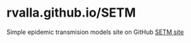 # rvalla.github.io/SETM
Simple epidemic transmision models site on GitHub
[SETM site](https://rvalla.github.io/SETM/)